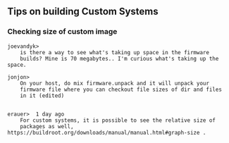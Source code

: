 
## Tips on building Custom Systems 

### Checking size of custom image

    joevandyk>
        is there a way to see what's taking up space in the firmware 
        builds? Mine is 70 megabytes.. I'm curious what's taking up the space.

    jonjon>
        On your host, do mix firmware.unpack and it will unpack your 
        firmware file where you can checkout file sizes of dir and files 
        in it (edited) 


    erauer>  1 day ago
        For custom systems, it is possible to see the relative size of 
        packages as well, https://buildroot.org/downloads/manual/manual.html#graph-size .

